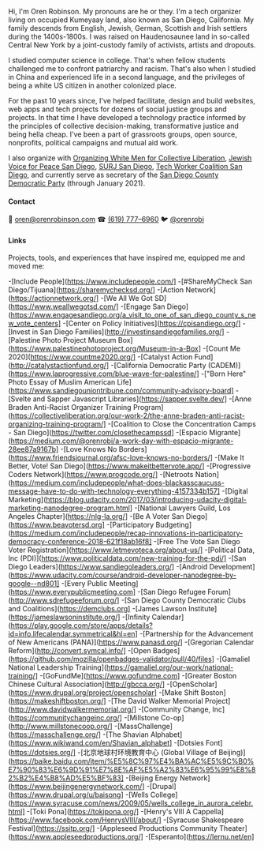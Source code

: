 Hi, I'm Oren Robinson. My pronouns are he or they. I'm a tech organizer living on occupied Kumeyaay land, also known as San Diego, California. My family descends from English, Jewish, German, Scottish and Irish settlers during the 1400s-1800s. I was raised on Haudenosaunee land in so-called Central New York by a joint-custody family of activists, artists and dropouts.

I studied computer science in college. That's when fellow students challenged me to confront patriarchy and racism. That's also when I studied in China and experienced life in a second language, and the privileges of being a white US citizen in another colonized place.

For the past 10 years since, I've helped facilitate, design and build websites, web apps and tech projects for dozens of social justice groups and projects. In that time I have developed a technology practice informed by the principles of collective decision-making, transformative justice and being hella cheap. I've been a part of grassroots groups, open source, nonprofits, political campaigns and mutual aid work.

I also organize with [Organizing White Men for Collective Liberation](https://www.owmcl.org/), [Jewish Voice for Peace San Diego](https://www.jvpsandiego.org/), [SURJ San Diego](http://linktr.ee/surjsandiego), [Tech Worker Coalition San Diego](https://www.meetup.com/TWCSanDiego), and currently serve as secretary of the [San Diego County Democratic Party](https://sdcdp.ngpvanhost.com/executive-board) (through January 2021).

#### Contact

📧 [oren@orenrobinson.com](mailto:oren@orenrobinson.com) ☎ [(619) 777–6960](tel:16197776960) 🐦 [@orenrobi](https://twitter.com/orenrobi/)

#### Links

Projects, tools, and experiences that have inspired me, equipped me and moved me:

-[Include People](https://www.includepeople.com/]
-[#ShareMyCheck San Diego/Tijuana](https://sharemychecksd.org/]
-[Action Network](https://actionnetwork.org/]
-[We All We Got SD](https://www.weallwegotsd.com/]
-[Engage San Diego](https://www.engagesandiego.org/a_visit_to_one_of_san_diego_county_s_new_vote_centers]
-[Center on Policy Initiatives](https://cpisandiego.org/]
-[Invest in San Diego Families](http://investinsandiegofamilies.org/]
-[Palestine Photo Project Museum Box](https://www.palestinephotoproject.org/Museum-in-a-Box]
-[Count Me 2020](https://www.countme2020.org/]
-[Catalyst Action Fund](http://catalystactionfund.org/]
-[California Democratic Party (CADEM)](https://www.laprogressive.com/blue-wave-for-palestine/]
-["Born Here" Photo Essay of Muslim American Life](https://www.sandiegouniontribune.com/community-advisory-board]
-[Svelte and Sapper Javascript Libraries](https://sapper.svelte.dev/]
-[Anne Braden Anti-Racist Organizer Training Program](https://collectiveliberation.org/our-work-2/the-anne-braden-anti-racist-organizing-training-program/]
-[Coalition to Close the Concentration Camps - San Diego](https://twitter.com/closethecampssd]
-[Espacio Migrante](https://medium.com/@orenrobi/a-work-day-with-espacio-migrante-28ee87a9167b]
-[Love Knows No Borders](https://www.friendsjournal.org/afsc-love-knows-no-borders/]
-[Make It Better, Vote! San Diego](https://www.makeitbettervote.app/]
-[Progressive Coders Network](https://www.progcode.org/]
-[Netroots Nation](https://medium.com/includepeople/what-does-blackasscaucuss-message-have-to-do-with-technology-everything-4157334b157]
-[Digital Marketing](https://blog.udacity.com/2017/03/introducing-udacity-digital-marketing-nanodegree-program.html]
-[National Lawyers Guild, Los Angeles Chapter](https://nlg-la.org/]
-[Be A Voter San Diego](https://www.beavotersd.org]
-[Participatory Budgeting](https://medium.com/includepeople/recap-innovations-in-participatory-democracy-conference-2018-621f18ab16f8]
-[Free The Vote San Diego Voter Registration](https://www.letmevoteca.org/about-us/]
-[Political Data, Inc (PDI)](https://www.politicaldata.com/new-training-for-the-pdi/]
-[San Diego Leaders](https://www.sandiegoleaders.org/]
-[Android Development](https://www.udacity.com/course/android-developer-nanodegree-by-google--nd801]
-[Every Public Meeting](https://www.everypublicmeeting.com]
-[San Diego Refugee Forum](http://www.sdrefugeeforum.org/]
-[San Diego County Democratic Clubs and Coalitions](https://demclubs.org]
-[James Lawson Institute](https://jameslawsoninstitute.org/]
-[Infinity Calendar](https://play.google.com/store/apps/details?id=info.lifecalendar.symmetrical&hl=en]
-[Partnership for the Advancement of New Americans (PANA)](https://www.panasd.org/]
-[Gregorian Calendar Reform](http://convert.symcal.info/]
-[Open Badges](https://github.com/mozilla/openbadges-validator/pull/40/files]
-[Gamaliel National Leadership Training](https://gamaliel.org/our-work/national-training/]
-[GoFundMe](https://www.gofundme.com]
-[Greater Boston Chinese Cultural Association](http://gbcca.org/]
-[OpenScholar](https://www.drupal.org/project/openscholar]
-[Make Shift Boston](https://makeshiftboston.org/]
-[The David Walker Memorial Project](http://www.davidwalkermemorial.org/]
-[Community Change, Inc](https://communitychangeinc.org/]
-[Millstone Co-op](http://www.millstonecoop.org/]
-[MassChallenge](https://masschallenge.org/]
-[The Shavian Alphabet](https://www.wikiwand.com/en/Shavian_alphabet]
-[Dotsies Font](https://dotsies.org/]
-[北京地球村环境教育中心 (Global Village of Beijing)](https://baike.baidu.com/item/%E5%8C%97%E4%BA%AC%E5%9C%B0%E7%90%83%E6%9D%91%E7%8E%AF%E5%A2%83%E6%95%99%E8%82%B2%E4%B8%AD%E5%BF%83]
-[Beijing Energy Network](https://www.beijingenergynetwork.com/]
-[Drupal](https://www.drupal.org/u/baisong]
-[Wells College](https://www.syracuse.com/news/2009/05/wells_college_in_aurora_celebr.html]
-[Toki Pona](https://tokipona.org/]
-[Henry's VIII A Cappella](https://www.facebook.com/HenrysVIII/about/]
-[Syracuse Shakespeare Festival](https://ssitp.org/]
-[Appleseed Productions Community Theater](https://www.appleseedproductions.org/]
-[Esperanto](https://lernu.net/en]

